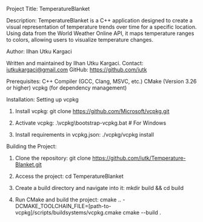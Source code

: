Project Title: TemperatureBlanket

Description:
TemperatureBlanket is a C++ application designed to create a visual representation of temperature trends
over time for a specific location. Using data from the World Weather Online API, it maps temperature
ranges to colors, allowing users to visualize temperature changes.

Author:
Ilhan Utku Kargaci

Written and maintained by Ilhan Utku Kargaci.
Contact: iutkukargaci@gmail.com
GitHub: https://github.com/iutk

Prerequisites:
C++ Compiler (GCC, Clang, MSVC, etc.)
CMake (Version 3.26 or higher)
vcpkg (for dependency management)

Installation:
Setting up vcpkg

1. Install vcpkg:
git clone https://github.com/Microsoft/vcpkg.git

2. Activate vcpkg:
.\vcpkg\bootstrap-vcpkg.bat # For Windows

3. Install requirements in vcpkg.json:
./vcpkg/vcpkg install

Building the Project:

1. Clone the repository:
git clone https://github.com/iutk/Temperature-Blanket.git

2. Access the project:
cd TemperatureBlanket

3. Create a build directory and navigate into it:
mkdir build && cd build

4. Run CMake and build the project:
cmake .. -DCMAKE_TOOLCHAIN_FILE=[path-to-vcpkg]/scripts/buildsystems/vcpkg.cmake
cmake --build .